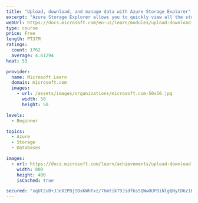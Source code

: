 ```yaml
---
title: "Upload, download, and manage data with Azure Storage Explorer"
excerpt: "Azure Storage Explorer allows you to quickly view all the storage services under your account. You can browse through, read, and edit data stored in those services through a user-friendly graphical interface."
webUrl: https://docs.microsoft.com/en-us/learn/modules/upload-download-and-manage-data-with-azure-storage-explorer/
type: course
price: Free
length: PT37M
ratings:
  count: 1762
  average: 4.61294
heat: 53

provider:
  name: Microsoft Learn
  domain: microsoft.com
  images:
    - url: /assets/images/organizations/microsoft.com-50x50.jpg
      width: 50
      height: 50

levels:
  - Beginner

topics:
  - Azure
  - Storage
  - Databases

images:
  - url: https://docs.microsoft.com/learn/achievements/upload-download-and-manage-data-with-azure-storage-explorer-social.png
    width: 800
    height: 400
    isCached: true

secured: "xqUt2uB+JJeX2PBjSDxKWhTxz/76mtikT9Jidf6s5QWwOUPOiNlgQNytD6z1KpldxP6qLQZNjHHQwFnDhZrS9NwUjmS/QnOVl0BZEGoU8qNwi72apRqSYQCpKwVjwXV22gdslpgdY3Jzbn+WvesRpIvlXvz1ITfgDN84JcIlv2pYbjV+R/IYaBhyXaHt2STu7j1k8318ap5SodytZrIes81uxY9XjrvuLN9qNXO8AYmwJzMS1hw4EtvlJoQtaMuPuJcYBRzKQ7illdYHpokp9EFTFcYKdMaNia8Q1qMlO0xkX+MHygmOCaakeDRAa6zyTs5U6z/zN8CEu1VOutK2vMNZL76pPMQv1lal3fUlPoG/K/3Mtmw98TIt9Wi9dvKITAWmRSW8aPtw3qGYyEF6ponEhROn/ayIiwHZ6xtdbO8=;1DAXmqZy/nvlDkynCvLgdQ=="
---
```


